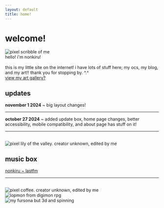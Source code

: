 ```yaml
---
layout: default
title: home!
---
```

<div class="hometop">
    <h1>welcome!</h1>
    <div class="flex">
        <div>
            <img src="../assets/images/me.gif" alt="pixel scribble of me">
        </div>
        <div>
            hello! i'm nonkiru!
            <br><br>this is my little site on the internet! i have lots of stuff here; my ocs, my blog, and my art!! thank you for stopping by. ^.^
            <a href="/art.html">
                <div class="artbox">
                    <span>view my art gallery?</span>
                </div>
            </a>
        </div>
    </div>
</div>

<div class="homebottom">
    <div class="flex">
        <div class="homebox">
            <div class="updates">
                <h2>updates</h2><img src="../assets/images/update.gif" alt=""><b>november 1 2024</b> ~ big layout changes!
                <hr>
                <b>october 27 2024</b> ~ added update box, home page changes, better accessibility, mobile compatibility, and about page has stuff on it!
                <hr>
                <br>
                <img src="../assets/images/valley.gif" alt="pixel lily of the valley. creator unknown, edited by me">
            </div>
        </div>
        <div class="homebox">
            <div class="updates">
                <h2>music box</h2>
                <script src="https://recentfm.rknight.me/now.js?u=nonkiru&e=✧"></script>
                <a href="https://www.last.fm/user/nonkiru">nonkiru ~ lastfm</a>
                <hr>
                <br>
                <img src="../assets/images/coffee.gif" alt="pixel coffee. creator unknown, edited by me">
            </div>
        </div>
    </div>
    <img class="lopmon" src="../assets/images/lopmon_rpg.gif" alt="lopmon from digimon rpg" id="draggable2">
</div>

<div class="non" id="draggable"><img src="../assets/images/me_3d.gif" alt="my fursona but 3d and spinning"></div>
